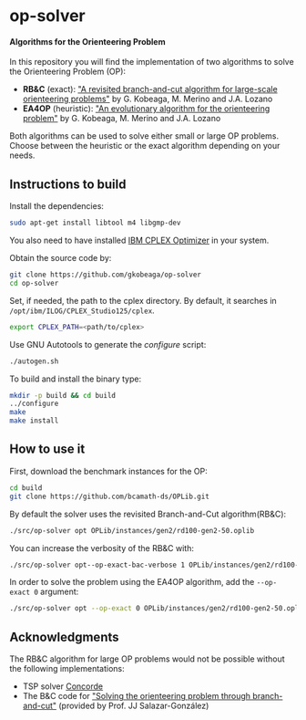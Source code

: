 # op-solver
#### Algorithms for the Orienteering Problem

In this repository you will find the implementation of two algorithms to solve the Orienteering Problem (OP):
  - **RB&C** (exact):
 ["A revisited branch-and-cut algorithm for large-scale orienteering problems"]() by G. Kobeaga, M. Merino and J.A. Lozano
  - **EA4OP** (heuristic): ["An evolutionary algorithm for the orienteering problem"](https://www.sciencedirect.com/science/article/abs/pii/S0305054817302241) by G. Kobeaga, M. Merino and J.A. Lozano

Both algorithms can be used to solve either small or large OP problems. Choose between the heuristic or the exact algorithm depending on your needs.

Instructions to build
---------------------

Install the dependencies:
```sh
sudo apt-get install libtool m4 libgmp-dev
```
You also need to have installed [IBM CPLEX Optimizer][2] in your system.

Obtain the source code by:
```sh
git clone https://github.com/gkobeaga/op-solver
cd op-solver
```

Set, if needed, the path to the cplex directory. By default, it searches in `/opt/ibm/ILOG/CPLEX_Studio125/cplex`.
```sh
export CPLEX_PATH=<path/to/cplex>
```

Use GNU Autotools to generate the *configure* script:
```sh
./autogen.sh
```

To build and install the binary type:
```sh
mkdir -p build && cd build
../configure
make
make install
```

How to use it
-------------
First, download the benchmark instances for the OP:
```sh
cd build
git clone https://github.com/bcamath-ds/OPLib.git
```

By default the solver uses the revisited Branch-and-Cut algorithm(RB&C):
```sh
./src/op-solver opt OPLib/instances/gen2/rd100-gen2-50.oplib
```

You can increase the verbosity of the RB&C with:
```sh
./src/op-solver opt--op-exact-bac-verbose 1 OPLib/instances/gen2/rd100-gen2-50.oplib
```

In order to solve the problem using the EA4OP algorithm, add the `--op-exact 0` argument:
```sh
./src/op-solver opt --op-exact 0 OPLib/instances/gen2/rd100-gen2-50.oplib
```

Acknowledgments
---------------
The RB&C algorithm for large OP problems would not be possible without the following implementations:
  - TSP solver [Concorde](http://www.math.uwaterloo.ca/tsp/concorde.html)
  - The B&C code for ["Solving the orienteering problem through branch-and-cut"](https://pubsonline.informs.org/doi/abs/10.1287/ijoc.10.2.133) (provided by Prof. JJ Salazar-González)

[1]:http://www.math.uwaterloo.ca/tsp/concorde.html
[2]:https://www.ibm.com/analytics/cplex-optimizer
